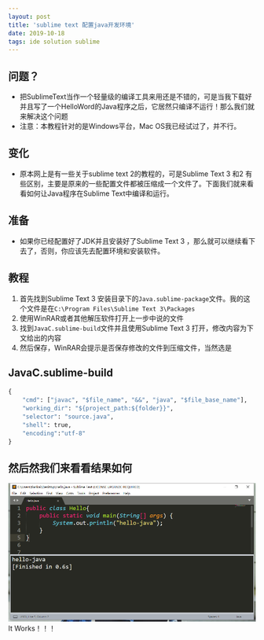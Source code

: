 ```yaml
---
layout: post
title: 'sublime text 配置java开发环境'
date: 2019-10-18
tags: ide solution sublime
---
```



<!-- flowchart 箭头图标 勿删 -->
<svg xmlns="http://www.w3.org/2000/svg" style="display: none;">
    <path stroke-linecap="round" d="M5,0 0,2.5 5,5z" id="raphael-marker-block" style="-webkit-tap-highlight-color: rgba(0, 0, 0, 0);"></path>
</svg>
                        <h2 id="问题"><a name="t0"></a>问题？</h2>

<ul>
<li>把SublimeText当作一个轻量级的编译工具来用还是不错的，可是当我下载好并且写了一个HelloWord的Java程序之后，它居然只编译不运行！那么我们就来解决这个问题</li>
<li>注意：本教程针对的是Windows平台，Mac OS我已经试过了，并不行。</li>
</ul>

<h2 id="变化"><a name="t1"></a>变化</h2>

<ul>
<li>原本网上是有一些关于sublime text 2的教程的，可是Sublime Text 3 和2 有些区别，主要是原来的一些配置文件都被压缩成一个文件了。下面我们就来看看如何让Java程序在Sublime Text中编译和运行。</li>
</ul>



<h2 id="准备"><a name="t2"></a>准备</h2>

<ul>
<li>如果你已经配置好了JDK并且安装好了Sublime Text 3 ，那么就可以继续看下去了，否则，你应该先去配置环境和安装软件。</li>
</ul>



<h2 id="教程"><a name="t3"></a>教程</h2>

<ol>
<li>首先找到Sublime Text 3 安装目录下的<code>Java.sublime-package</code>文件。我的这个文件是在<code>C:\Program Files\Sublime Text 3\Packages</code></li>
<li>使用WinRAR或者其他解压软件打开上一步中说的文件</li>
<li>找到<code>JavaC.sublime-build</code>文件并且使用Sublime Text 3 打开，修改内容为下文给出的内容</li>
<li>然后保存，WinRAR会提示是否保存修改的文件到压缩文件，当然选是</li>
</ol>



<h2 id="javacsublime-build"><a name="t4"></a>JavaC.sublime-build</h2>

```python
{
    "cmd": ["javac", "$file_name", "&&", "java", "$file_base_name"], 
    "working_dir": "${project_path:${folder}}", 
    "selector": "source.java", 
    "shell": true, 
    "encoding":"utf-8" 
}
```

<h2 id="然后然我们来看看结果如何"><a name="t5"></a>然后然我们来看看结果如何</h2>

<p><img src="/images/posts/ide/sublime_java.png" alt="sublime_java" title=""> <br>
It Works！！！</p>                                  